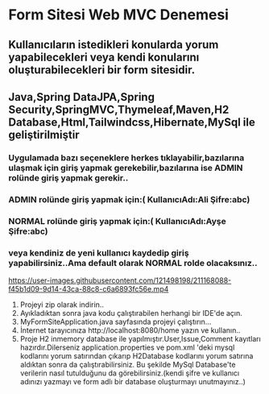 # Form Sitesi Web MVC Denemesi
## Kullanıcıların istedikleri konularda yorum yapabilecekleri veya kendi konularını oluşturabilecekleri bir  form sitesidir.
## Java,Spring DataJPA,Spring Security,SpringMVC,Thymeleaf,Maven,H2 Database,Html,Tailwindcss,Hibernate,MySql ile geliştirilmiştir
### Uygulamada bazı seçeneklere herkes tıklayabilir,bazılarına ulaşmak için giriş yapmak gerekebilir,bazılarına ise ADMIN rolünde giriş yapmak gerekir..
### ADMIN rolünde giriş yapmak için:( KullanıcıAdı:Ali Şifre:abc)
### NORMAL rolünde giriş yapmak için:( KullanıcıAdı:Ayşe Şifre:abc)
### veya kendiniz de yeni kullanıcı kaydedip giriş yapabilirsiniz..Ama default olarak NORMAL rolde olacaksınız..

https://user-images.githubusercontent.com/121498198/211168088-f45b1d09-9d14-43ca-88c8-c6a6893fc56e.mp4

1. Projeyi zip olarak indirin..
2. Ayıkladıktan sonra java kodu çalıştırabilen herhangi bir IDE'de açın.
3. MyFormSiteApplication.java sayfasında projeyi çalıştırın...
4. İnternet tarayıcınıza http://localhost:8080/home yazın ve kullanın..
5. Proje H2 inmemory database ile yapılmıştır.User,Issue,Comment kayıtları hazırdır.Dilerseniz application.properties ve pom.xml 'deki mysql kodlarını yorum satırından çıkarıp H2Database kodlarını yorum satırına aldıktan sonra da çalıştırabilirsiniz. Bu şekilde MySql Database'te verilerin nasıl tutulduğunu da görebilirsiniz.(kendi şifre ve kullanıcı adınızı yazmayı ve form adlı bir database oluşturmayı unutmayınız..)

